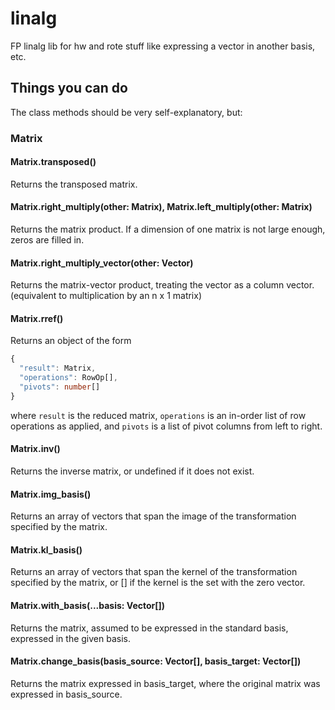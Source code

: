 # linalg
FP linalg lib for hw and rote stuff like expressing a vector in another basis, etc.

## Things you can do
The class methods should be very self-explanatory, but:
### Matrix
#### Matrix.transposed()
Returns the transposed matrix.
#### Matrix.right_multiply(other: Matrix), Matrix.left_multiply(other: Matrix)
Returns the matrix product. If a dimension of one matrix is not large enough, zeros are filled in.
#### Matrix.right_multiply_vector(other: Vector)
Returns the matrix-vector product, treating the vector as a column vector. (equivalent to multiplication by an n x 1 matrix)
#### Matrix.rref()
Returns an object of the form
```ts
{
  "result": Matrix,
  "operations": RowOp[],
  "pivots": number[]
}
```
where `result` is the reduced matrix, `operations` is an in-order list of row operations as applied, and `pivots` is a list of pivot columns from left to right.
#### Matrix.inv()
Returns the inverse matrix, or undefined if it does not exist.
#### Matrix.img_basis()
Returns an array of vectors that span the image of the transformation specified by the matrix.
#### Matrix.kl_basis()
Returns an array of vectors that span the kernel of the transformation specified by the matrix, or [] if the kernel is the set with the zero vector.
#### Matrix.with_basis(...basis: Vector[])
Returns the matrix, assumed to be expressed in the standard basis, expressed in the given basis.
#### Matrix.change_basis(basis_source: Vector[], basis_target: Vector[])
Returns the matrix expressed in basis_target, where the original matrix was expressed in basis_source.
